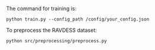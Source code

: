 The command for training is: 
```console
python train.py --config_path /config/your_config.json
```

To preprocess the RAVDESS dataset:

```console
python src/preprocessing/preprocess.py
```